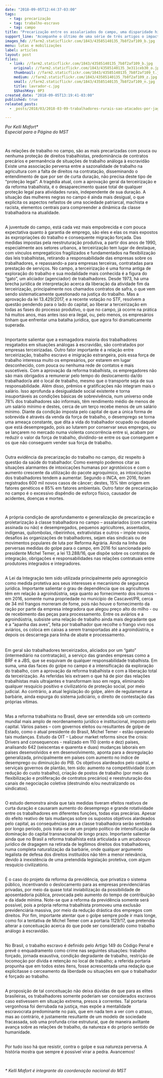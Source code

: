 ```yaml
---
date: "2018-09-05T12:44:37-03:00"
tags:
  - tag: precarização
  - tag: trabalho-escravo
  - tag: campo
title: "Precarização entre os assalariados do campo, uma disparidade histórica"
support_line: "Acompanhe o último de uma série de três artigos o impacto do governo Temer no campo e o rastro destrutivo do agronegócio\n"
images_hd: //farm2.staticflickr.com/1843/43585140135_7b8f2af109_b.jpg
menu: lutas e mobilizações
label: articles
layout: post
files:
  - link: //farm2.staticflickr.com/1843/43585140135_7b8f2af109_b.jpg
    original: //farm2.staticflickr.com/1843/43585140135_3e311ceb30_o.jpg
    thumbnail: //farm2.staticflickr.com/1843/43585140135_7b8f2af109_t.jpg
    medium: //farm2.staticflickr.com/1843/43585140135_7b8f2af109_z.jpg
    small: //farm2.staticflickr.com/1843/43585140135_7b8f2af109_n.jpg
    title: lavrador-c.jpg
    $$hashKey: 0P3
created_date: "2018-09-05T13:19:41-03:00"
published: true
releated_posts:
  - _posts/2018/03/2018-03-09-trabalhadores-rurais-sao-atacados-por-jaguncos-no-norte-de-minas-gerais.md

---
```

<p><em>Por Kelli Mafort*<br />
Especial para a P&aacute;gina do MST</em></p>

<p>&nbsp;</p>

<p>As rela&ccedil;&otilde;es de trabalho no campo, s&atilde;o as mais precarizadas com pouca ou nenhuma prote&ccedil;&atilde;o de direitos trabalhistas, predomin&acirc;ncia de contratos prec&aacute;rios e perman&ecirc;ncia de situa&ccedil;&otilde;es de trabalho an&aacute;loga &agrave; escravid&atilde;o Existe uma associa&ccedil;&atilde;o perversa entre a sazonalidade de trabalho na agricultura com a falta de direitos na contrata&ccedil;&atilde;o, disseminando o entendimento de que por ser de curta dura&ccedil;&atilde;o, n&atilde;o precisa deste tipo de &ldquo;prote&ccedil;&atilde;o legal&rdquo;. A trag&eacute;dia atual, com a aprova&ccedil;&atilde;o geral da terceiriza&ccedil;&atilde;o e da reforma trabalhista, &eacute; o desaparecimento quase total de qualquer prote&ccedil;&atilde;o legal para atividades rurais, independente de sua dura&ccedil;&atilde;o. A situa&ccedil;&atilde;o das mulheres negras no campo &eacute; ainda mais desigual, o que explicita os aspectos nefastos de uma sociedade patriarcal, machista e racista, elementos centrais para compreender a din&acirc;mica da classe trabalhadora na atualidade.</p>

<p><br />
A juventude do campo, est&aacute; cada vez mais empobrecida e com pouca expectativa quanto &agrave; garantia de emprego, s&atilde;o eles e elas os mais expostos &agrave;s expropria&ccedil;&otilde;es do trabalho e consequente migra&ccedil;&atilde;o for&ccedil;ada. Das medidas impostas pela reestrutura&ccedil;&atilde;o produtiva, a partir dos anos de 1990, especialmente aos setores urbanos, a terceiriza&ccedil;&atilde;o tem lugar de destaque, com v&iacute;nculos empregat&iacute;cios fragilizados e fundamentados na flexibiliza&ccedil;&atilde;o das leis trabalhistas, retirando a responsabilidade das empresas sobre os trabalhadores, e repassando-a para empresas terceiras, contratadas para presta&ccedil;&atilde;o de servi&ccedil;os. No campo, a terceiriza&ccedil;&atilde;o &eacute; uma forma antiga de explora&ccedil;&atilde;o do trabalho e sua modalidade mais conhecida &eacute; a figura do &ldquo;gato&rdquo;, um aliciador (agenciador) de trabalhadores. Desde 1973, h&aacute; uma brecha jur&iacute;dica de interpreta&ccedil;&atilde;o acerca da libera&ccedil;&atilde;o da atividade fim da terceiriza&ccedil;&atilde;o, principalmente nos chamados contratos de safra, o que vem sendo sistematicamente questionado na justi&ccedil;a do trabalho. Mas a aprova&ccedil;&atilde;o da lei 13.429/2017, e a recente vota&ccedil;&atilde;o no STF, resolvem a quest&atilde;o pendendo para o lado do capital, ao liberar a terceiriza&ccedil;&atilde;o em todas as fases do processo produtivo, o que no campo, j&aacute; ocorre na pr&aacute;tica h&aacute; muitos anos, mas antes isso era ilegal, ou, pelo menos, os empres&aacute;rios tinham que enfrentar uma batalha jur&iacute;dica, que agora foi dramaticamente superada.</p>

<p><br />
Importante salientar que a esmagadora maioria dos trabalhadores resgatados em situa&ccedil;&otilde;es an&aacute;logas &agrave; escravid&atilde;o, s&atilde;o contratados por empresas terceirizadas. Outro fator importante &eacute; a rela&ccedil;&atilde;o entre terceiriza&ccedil;&atilde;o, trabalho escravo e imigra&ccedil;&atilde;o estrangeira, pois essa for&ccedil;a de trabalho interessa muito os empres&aacute;rios, por estarem em lugar desconhecido, com pouca ou nenhuma rede de contatos e mais suscet&iacute;veis. Com a aprova&ccedil;&atilde;o da reforma trabalhista, os empregadores n&atilde;o s&atilde;o mais obrigados a remunerar pelo tempo do deslocamento da/do trabalhador/a at&eacute; o local de trabalho, mesmo que o transporte seja de sua responsabilidade. Al&eacute;m disso, pr&ecirc;mios e gratifica&ccedil;&otilde;es n&atilde;o integram mais o sal&aacute;rio. Isso aprofunda a desigualdade social existente e torna insuport&aacute;veis as condi&ccedil;&otilde;es b&aacute;sicas de sobreviv&ecirc;ncia, num universo onde 78% dos trabalhadores s&atilde;o informais, t&ecirc;m rendimento m&eacute;dio de menos de um sal&aacute;rio m&iacute;nimo e destes, cerca de um ter&ccedil;o recebe menos de um sal&aacute;rio m&iacute;nimo. Diante da condi&ccedil;&atilde;o imposta pelo capital de que a &uacute;nica forma de sobrevida &eacute; atrav&eacute;s da venda da for&ccedil;a de trabalho, o desemprego se torna uma amea&ccedil;a constante, que dita a vida do trabalhador ocupado ou daquele que est&aacute; desempregado, pois ao lutarem por conservar seus empregos, ou se lan&ccedil;arem no mercado numa violenta concorr&ecirc;ncia entre si, acabam por reduzir o valor da for&ccedil;a de trabalho, dividindo-se entre os que conseguem e os que n&atilde;o conseguem vender sua for&ccedil;a de trabalho.</p>

<p><br />
Outra evid&ecirc;ncia da precariza&ccedil;&atilde;o do trabalho no campo, diz respeito &agrave; quest&atilde;o da sa&uacute;de do trabalhador. Como exemplo podemos citar as situa&ccedil;&otilde;es alarmantes de intoxica&ccedil;&otilde;es humanas por agrot&oacute;xicos e com o aumento crescente da utiliza&ccedil;&atilde;o do pacote agroqu&iacute;mico, as intoxica&ccedil;&otilde;es dos trabalhadores tendem a aumentar. Segundo o INCA, em 2016, foram registrados 600 mil novos casos de c&acirc;ncer; destes, 15% t&ecirc;m origem em fatores gen&eacute;ticos e 85% em fatores ambientais. Outro fator de precariza&ccedil;&atilde;o no campo &eacute; o excessivo disp&ecirc;ndio de esfor&ccedil;o f&iacute;sico, causador de acidentes, doen&ccedil;as e mortes.</p>

<p>&nbsp;</p>

<p>A pr&oacute;pria condi&ccedil;&atilde;o de aprofundamento e generaliza&ccedil;&atilde;o de precariza&ccedil;&atilde;o e proletariza&ccedil;&atilde;o &agrave; classe trabalhadora no campo &ndash; assalariados (com carteira assinada ou n&atilde;o) e desempregados, pequenos agricultores, assentados, ind&iacute;genas, quilombolas, ribeirinhos, extrativistas e outros &ndash; imp&otilde;e novos desafios &agrave;s organiza&ccedil;&otilde;es de trabalhadores, sejam elas sindicais ou de movimentos populares de luta por Reforma Agr&aacute;ria. Ainda na linha das perversas medidas do golpe para o campo, em 2016 foi sancionada pelo presidente Michel Temer, a lei 13.288/16, que disp&otilde;e sobre os contratos de integra&ccedil;&atilde;o, obriga&ccedil;&otilde;es e responsabilidades nas rela&ccedil;&otilde;es contratuais entre produtores integrados e integradores.</p>

<p><br />
A Lei da Integra&ccedil;&atilde;o tem sido utilizada principalmente pelo agroneg&oacute;cio como medida protetiva aos seus interesses e mecanismo de seguran&ccedil;a jur&iacute;dica. Importante salientar o grau de depend&ecirc;ncia que os agricultores t&ecirc;m em rela&ccedil;&atilde;o &agrave; agroind&uacute;stria, seja quanto ao fornecimento dos insumos &ndash; em 2016, somente numa propriedade no munic&iacute;pio de Cascavel/PR, cerca de 34 mil frangos morreram de fome, pois n&atilde;o houve o fornecimento da ra&ccedil;&atilde;o por parte da empresa integradora que alegou pre&ccedil;o alto do milho - ou de recebimento das pe&ccedil;as para processamento. Entre os avi&aacute;rios e a agroind&uacute;stria, subsiste uma rela&ccedil;&atilde;o de trabalho ainda mais degradante que &eacute; a &ldquo;apanha das aves&rdquo;, feita por trabalhador que recolhe o frango vivo nos avi&aacute;rios, os coloca em caixas a serem transportadas at&eacute; a agroind&uacute;stria, e depois os descarrega para linha de abate e processamento.<br />
<br />
<br />
Em geral s&atilde;o trabalhadores terceirizados, aliciados por um &ldquo;gato&rdquo; (intermedi&aacute;rio na contrata&ccedil;&atilde;o), a servi&ccedil;o das grandes empresas como a BRF e a JBS, que se esquivam de qualquer responsabilidade trabalhista. Em suma, uma das faces do golpe no campo &eacute; a intensifica&ccedil;&atilde;o da explora&ccedil;&atilde;o do trabalho, com a aprova&ccedil;&atilde;o da reforma trabalhista e com a libera&ccedil;&atilde;o total da terceiriza&ccedil;&atilde;o. As referidas leis extraem o que h&aacute; de pior das rela&ccedil;&otilde;es trabalhistas mais ultrajantes e transformam isso em regra, eliminando qualquer resqu&iacute;cio positivo e civilizat&oacute;rio de prote&ccedil;&atilde;o social, por meio judicial. Ao contr&aacute;rio, a atual legisla&ccedil;&atilde;o do golpe, al&eacute;m de regulamentar a barb&aacute;rie, ainda expurga do sistema judici&aacute;rio, o direito de contesta&ccedil;&atilde;o das pr&oacute;prias v&iacute;timas.</p>

<p><br />
Mas a reforma trabalhista no Brasil, deve ser entendida sob um contexto mundial mais amplo de reordenamento jur&iacute;dico e institucional, imposto pelo capital. V&aacute;rios pa&iacute;ses &ndash; com governos eleitos ou resultantes de golpe de Estado, como o atual presidente do Brasil, Michel Temer &ndash; est&atilde;o operando tais mudan&ccedil;as. Estudo da OIT &ndash; Labour market reforms since the crisis: Drivers and consequences - realizado em 110 (cento e dez) pa&iacute;ses, analisando 642 (seiscentas e quarenta e duas) mudan&ccedil;as laborais em pa&iacute;ses desenvolvidos e em desenvolvimento, aponta para a desregula&ccedil;&atilde;o generalizada, principalmente em pa&iacute;ses com aumento no &iacute;ndice de desemprego ou diminui&ccedil;&atilde;o do PIB. Os objetivos alardeados pelo capital, e servi&ccedil;ais governos de plant&atilde;o, tem sido: aumento na competitividade (com redu&ccedil;&atilde;o do custo trabalho), cria&ccedil;&atilde;o de postos de trabalho (por meio da flexibiliza&ccedil;&atilde;o e prolifera&ccedil;&atilde;o de contratos prec&aacute;rios) e reestrutura&ccedil;&atilde;o dos canais de negocia&ccedil;&atilde;o coletiva (destruindo e/ou neutralizando os sindicatos).</p>

<p><br />
O estudo demonstra ainda que tais medidas tiveram efeitos reativos de curta dura&ccedil;&atilde;o e causaram aumento do desemprego e grande rotatividade entre os trabalhadores em diferentes fun&ccedil;&otilde;es, todas elas prec&aacute;rias. Apesar do efeito reativo de tais mudan&ccedil;as sobre os supostos objetivos alardeados pelo capital, as consequ&ecirc;ncias para a classe trabalhadora ser&atilde;o sentidas por longo per&iacute;odo, pois trata-se de um projeto pol&iacute;tico de intensifica&ccedil;&atilde;o da domina&ccedil;&atilde;o do capital transnacional de longo prazo. Importante salientar ainda que no Brasil a reforma trabalhista est&aacute; articulada a um arcabou&ccedil;o jur&iacute;dico de dragagem na retirada de leg&iacute;timos direitos dos trabalhadores, numa completa naturaliza&ccedil;&atilde;o da barb&aacute;rie, onde qualquer argumento legalista de defesa dos direitos institu&iacute;dos n&atilde;o t&ecirc;m a menor relev&acirc;ncia, devido &agrave; inexist&ecirc;ncia de uma pretendida legisla&ccedil;&atilde;o protetiva, com algum resqu&iacute;cio civilizat&oacute;rio.</p>

<p><br />
&Eacute; o caso do projeto da reforma da previd&ecirc;ncia, que privatiza o sistema p&uacute;blico, incentivando o deslocamento para as empresas previdenci&aacute;rias privadas, por meio da quase total inviabiliza&ccedil;&atilde;o da possibilidade de aposentadoria p&uacute;blica, provocada pelo aumento do tempo de contribui&ccedil;&atilde;o e da idade m&iacute;nima. Note-se que a reforma da previd&ecirc;ncia somente ser&aacute; poss&iacute;vel, pois a pr&oacute;pria reforma trabalhista promoveu uma exclus&atilde;o previdenci&aacute;ria massiva, por meio da redu&ccedil;&atilde;o dr&aacute;stica dos empregos com direitos. Por fim, importante atentar que o golpe sempre pode ir mais longe, como foi a tentativa de Michel Temer com a portaria 1129/17, que pretendia alterar a conceitua&ccedil;&atilde;o acerca do que pode ser considerado como trabalho an&aacute;logo &agrave; escravid&atilde;o.</p>

<p><br />
No Brasil, o trabalho escravo &eacute; definido pelo Artigo 149 do C&oacute;digo Penal e prev&ecirc; o enquadramento como crime nas seguintes situa&ccedil;&otilde;es: trabalho for&ccedil;ado, jornada exaustiva, condi&ccedil;&atilde;o degradante de trabalho, restri&ccedil;&atilde;o de locomo&ccedil;&atilde;o por d&iacute;vida e reten&ccedil;&atilde;o no local de trabalho; a referida portaria propunha que em todos estes itens, fosse acrescentada uma reda&ccedil;&atilde;o que explicitasse o cerceamento da liberdade ou situa&ccedil;&otilde;es em que o trabalhador &eacute; for&ccedil;ado ao trabalho.</p>

<p><br />
A proposi&ccedil;&atilde;o de tal conceitua&ccedil;&atilde;o n&atilde;o deixa d&uacute;vidas de que para as elites brasileiras, os trabalhadores somente poderiam ser considerados escravos caso estivessem em situa&ccedil;&atilde;o extrema, presos &agrave; correntes. Tal portaria vergonhosa foi derrubada na justi&ccedil;a, mas exp&otilde;e a mentalidade escravocrata predominante no pa&iacute;s, que em nada tem a ver com o atraso, mas ao contr&aacute;rio, &eacute; justamente resultante de um modelo de sociedade fracassada, sob uma profunda crise estrutural, que de maneira aviltante avan&ccedil;a sobre as rela&ccedil;&otilde;es de trabalho, da natureza e do pr&oacute;prio sentido de humanidade.</p>

<p><br />
Por tudo isso h&aacute; que resistir, contra o golpe e sua natureza perversa. A hist&oacute;ria mostra que sempre &eacute; poss&iacute;vel virar a pedra. Avancemos!</p>

<p>&nbsp;</p>

<p><em>* Kelli Mafort &eacute; integrante da coordena&ccedil;&atilde;o nacional do MST&nbsp;</em></p>

<div>&nbsp;</div>
